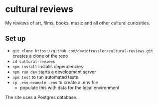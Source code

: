 # cultural reviews

My reviews of art, films, books, music and all other cultural curiosities. 

## Set up

- `git clone https://github.com/davidtrussler/cultural-reviews.git` creates a clone of the repo
- `cd cultural-reviews`
- `npm install` installs dependencies
- `npm run dev` starts a development server
- `npm test` to run automated tests
- `cp .env-example .env` to create a .env file
  - populate this with data for the local environment

The site uses a Postgres database. 
